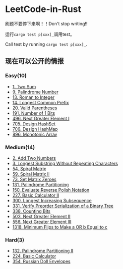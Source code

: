 # LeetCode-in-Rust
刷题不要停下来啊！！Don't stop writing!!

运行`cargo test p[xxx]_`调用test。

Call test by running `cargo test p[xxx]_`.



## 现在可以公开的情报

### Easy(10)

- [1. Two Sum](https://github.com/HuaHuaY/LeetCode-in-Rust/tree/main/src/p1_two_sum)
- [9. Palindrome Number](https://github.com/HuaHuaY/LeetCode-in-Rust/tree/main/src/p9_palindrome_number)
- [13. Roman to Integer](https://github.com/HuaHuaY/LeetCode-in-Rust/tree/main/src/p13_roman_to_integer)
- [14. Longest Common Prefix](https://github.com/HuaHuaY/LeetCode-in-Rust/tree/main/src/p14_longest_common_prefix)
- [20. Valid Parentheses](https://github.com/HuaHuaY/LeetCode-in-Rust/tree/main/src/p20_valid_parentheses)
- [191. Number of 1 Bits](https://leetcode-cn.com/problems/p191_number_of_1_bits)
- [496. Next Greater Element I](https://github.com/HuaHuaY/LeetCode-in-Rust/tree/main/src/p496_next_greater_element_i)
- [705. Design HashSet](https://github.com/HuaHuaY/LeetCode-in-Rust/tree/main/src/p705_design_hashset)
- [706. Design HashMap](https://github.com/HuaHuaY/LeetCode-in-Rust/tree/main/src/p706_design_hashmap)
- [896. Monotonic Array](https://github.com/HuaHuaY/LeetCode-in-Rust/tree/main/src/p896_monotonic_array)

### Medium(14)

- [2. Add Two Numbers](https://github.com/HuaHuaY/LeetCode-in-Rust/tree/main/src/p2_add_two_numbers)
- [3. Longest Substring Without Repeating Characters](https://github.com/HuaHuaY/LeetCode-in-Rust/tree/main/src/p3_longest_substring_without_repeating_characters)
- [54. Spiral Matrix](https://github.com/HuaHuaY/LeetCode-in-Rust/tree/main/src/p54_spiral_matrix)
- [59. Spiral Matrix II](https://github.com/HuaHuaY/LeetCode-in-Rust/tree/main/src/p59_spiral_matrix_ii)
- [73. Set Matrix Zeroes](https://github.com/HuaHuaY/LeetCode-in-Rust/tree/main/src/p73_set_matrix_zeroes)
- [131. Palindrome Partitioning](https://github.com/HuaHuaY/LeetCode-in-Rust/tree/main/src/p131_palindrome_partitioning)
- [150. Evaluate Reverse Polish Notation](https://github.com/HuaHuaY/LeetCode-in-Rust/tree/main/src/p150_evaluate_reverse_polish_notation)
- [227. Basic Calculator II](https://github.com/HuaHuaY/LeetCode-in-Rust/tree/main/src/p227_basic_calculator_ii)
- [300. Longest Increasing Subsequence](https://github.com/HuaHuaY/LeetCode-in-Rust/tree/main/src/p300_longest_increasing_subsequence)
- [331. Verify Preorder Serialization of a Binary Tree](https://github.com/HuaHuaY/LeetCode-in-Rust/tree/main/src/p331_verify_preorder_serialization_of_a_binary_tree)
- [338. Counting Bits](https://github.com/HuaHuaY/LeetCode-in-Rust/tree/main/src/p338_counting_bits)
- [503. Next Greater Element II](https://github.com/HuaHuaY/LeetCode-in-Rust/tree/main/src/p503_next_greater_element_ii)
- [556. Next Greater Element III](https://github.com/HuaHuaY/LeetCode-in-Rust/tree/main/src/p556_next_greater_element_iii)
- [1318. Minimum Flips to Make a OR b Equal to c](https://github.com/HuaHuaY/LeetCode-in-Rust/tree/main/src/p1318_minimum_flips_to_make_a_or_b_equal_to_c)

### Hard(3)

- [132. Palindrome Partitioning II](https://github.com/HuaHuaY/LeetCode-in-Rust/tree/main/src/p132_palindrome_partitioning_ii)
- [224. Basic Calculator](https://github.com/HuaHuaY/LeetCode-in-Rust/tree/main/src/p224_basic_calculator)
- [354. Russian Doll Envelopes](https://github.com/HuaHuaY/LeetCode-in-Rust/tree/main/src/p354_russian_doll_envelopes)
